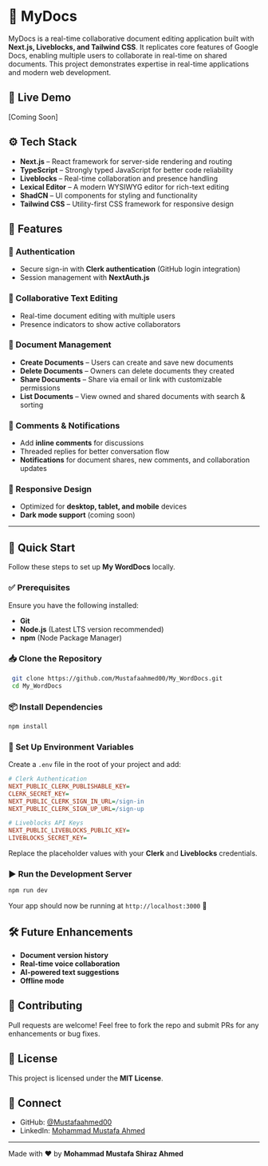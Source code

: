 # 📄 MyDocs

MyDocs is a real-time collaborative document editing application built with **Next.js, Liveblocks, and Tailwind CSS**. It replicates core features of Google Docs, enabling multiple users to collaborate in real-time on shared documents. This project demonstrates expertise in real-time applications and modern web development.

## 🚀 Live Demo
[Coming Soon]

## ⚙️ Tech Stack
- **Next.js** – React framework for server-side rendering and routing
- **TypeScript** – Strongly typed JavaScript for better code reliability
- **Liveblocks** – Real-time collaboration and presence handling
- **Lexical Editor** – A modern WYSIWYG editor for rich-text editing
- **ShadCN** – UI components for styling and functionality
- **Tailwind CSS** – Utility-first CSS framework for responsive design

## 🔋 Features

### 🔑 Authentication
- Secure sign-in with **Clerk authentication** (GitHub login integration)
- Session management with **NextAuth.js**

### 📝 Collaborative Text Editing
- Real-time document editing with multiple users
- Presence indicators to show active collaborators

### 📂 Document Management
- **Create Documents** – Users can create and save new documents
- **Delete Documents** – Owners can delete documents they created
- **Share Documents** – Share via email or link with customizable permissions
- **List Documents** – View owned and shared documents with search & sorting

### 💬 Comments & Notifications
- Add **inline comments** for discussions
- Threaded replies for better conversation flow
- **Notifications** for document shares, new comments, and collaboration updates

### 📱 Responsive Design
- Optimized for **desktop, tablet, and mobile** devices
- **Dark mode support** (coming soon)

---

## 🤸 Quick Start
Follow these steps to set up **My WordDocs** locally.

### ✅ Prerequisites
Ensure you have the following installed:
- **Git**
- **Node.js** (Latest LTS version recommended)
- **npm** (Node Package Manager)

### 📥 Clone the Repository
```sh
 git clone https://github.com/Mustafaahmed00/My_WordDocs.git
 cd My_WordDocs
```

### 📦 Install Dependencies
```sh
npm install
```

### 🔑 Set Up Environment Variables
Create a `.env` file in the root of your project and add:
```ini
# Clerk Authentication
NEXT_PUBLIC_CLERK_PUBLISHABLE_KEY=
CLERK_SECRET_KEY=
NEXT_PUBLIC_CLERK_SIGN_IN_URL=/sign-in
NEXT_PUBLIC_CLERK_SIGN_UP_URL=/sign-up

# Liveblocks API Keys
NEXT_PUBLIC_LIVEBLOCKS_PUBLIC_KEY=
LIVEBLOCKS_SECRET_KEY=
```
Replace the placeholder values with your **Clerk** and **Liveblocks** credentials.

### ▶️ Run the Development Server
```sh
npm run dev
```
Your app should now be running at `http://localhost:3000` 🎉

## 🛠️ Future Enhancements
- **Document version history**
- **Real-time voice collaboration**
- **AI-powered text suggestions**
- **Offline mode**

## 🤝 Contributing
Pull requests are welcome! Feel free to fork the repo and submit PRs for any enhancements or bug fixes.

## 📜 License
This project is licensed under the **MIT License**.

## 🔗 Connect
- GitHub: [@Mustafaahmed00](https://github.com/Mustafaahmed00)
- LinkedIn: [Mohammad Mustafa Ahmed](https://www.linkedin.com/in/mustafa-ahmed002/)

---
Made with ❤️ by **Mohammad Mustafa Shiraz Ahmed**

